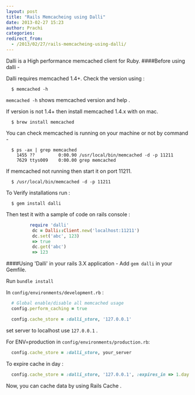 ```yaml
---
layout: post
title: "Rails Memcacheing using Dalli"
date: 2013-02-27 15:23
author: Prachi
categories:
redirect_from: 
  - /2013/02/27/rails-memcacheing-using-dalli/
---
```


Dalli is a High performance memcached client for Ruby.
####Before using dalli -

Dalli requires memcached 1.4+. Check the version using :

```
  $ memcached -h
```

  `memcached -h` shows memcached version and help .

If version is not 1.4+ then install memcached 1.4.x with on mac.

```
  $ brew install memcached
```

You can check memcached is running on your machine or not by command -

```
  $ ps -ax | grep memcached
    1455 ??         0:00.90 /usr/local/bin/memcached -d -p 11211
    7629 ttys009    0:00.00 grep memcached
```
<!-- more -->
 
If memcached not running then start it on port 11211.

```
  $ /usr/local/bin/memcached -d -p 11211
```

To Verify installations run :

```
  $ gem install dalli
```

Then test it with a sample of code on rails console :

```ruby
         require 'dalli'
          dc = Dalli::Client.new('localhost:11211')
          dc.set('abc', 123)
          => true
          dc.get('abc')
          => 123
```

####Using 'Dalli' in your rails 3.X application -
Add `gem dalli`  in your Gemfile.

Run `bundle install`

In `config/environments/development.rb` :

```ruby
  # Global enable/disable all memcached usage
  config.perform_caching = true

  config.cache_store = :dalli_store, '127.0.0.1'
```
  set server to localhost use `127.0.0.1` .

  For ENV=production in `config/environments/production.rb`:

```ruby
  config.cache_store = :dalli_store, your_server
```

To expire cache in  day :

```ruby
  config.cache_store = :dalli_store, '127.0.0.1', :expires_in => 1.day
```

Now, you can cache data by using Rails Cache .
